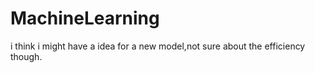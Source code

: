 # MachineLearning
i think i might have a idea for a new model,not sure about the efficiency though.
